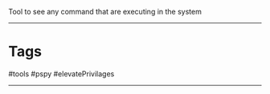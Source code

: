 Tool to see any command that are executing in the system



----
# Tags

#tools #pspy #elevatePrivilages 

----